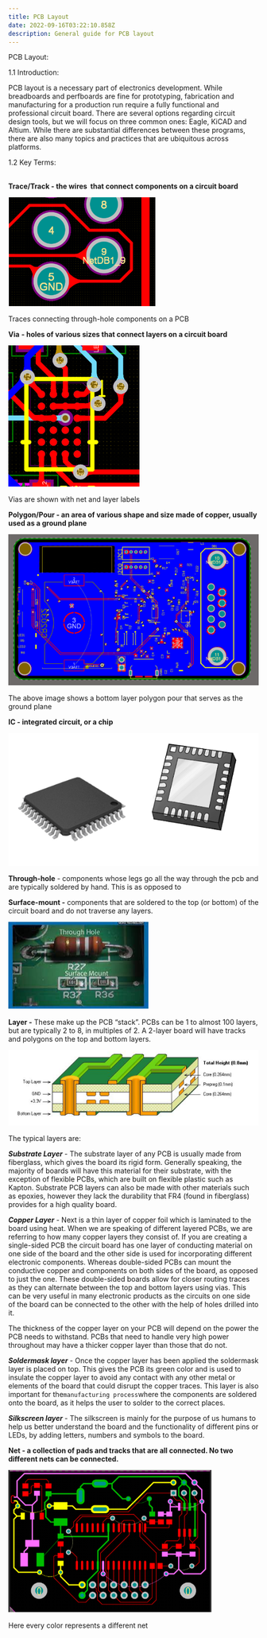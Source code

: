 ```yaml
---
title: PCB Layout
date: 2022-09-16T03:22:10.858Z
description: General guide for PCB layout
---
```

<!--StartFragment-->

PCB Layout:

1.1 Introduction:

PCB layout is a necessary part of electronics development. While breadboards and perfboards are fine for prototyping, fabrication and manufacturing for a production run require a fully functional and professional circuit board. There are several options regarding circuit design tools, but we will focus on three common ones: Eagle, KiCAD and Altium. While there are substantial differences between these programs, there are also many topics and practices that are ubiquitous across platforms. 

1.2 Key Terms:

**\
Trace/Track - the wires  that connect components on a circuit board**

![Traces connecting through-hole components on a PCB](/images/tracks.png)

Traces connecting through-hole components on a PCB

<!--StartFragment-->

**Via** **\- holes of various sizes that connect layers on a circuit board**

![](/images/via.png)

Vias are shown with net and layer labels

<!--StartFragment-->

**Polygon/Pour - an area of various shape and size made of copper, usually used as a ground plane**

![](/images/gndplane.png)

<!--StartFragment-->

The above image shows a bottom layer polygon pour that serves as the ground plane

<!--StartFragment-->

**IC - integrated circuit, or a chip**

![](/images/ics.png)

<!--StartFragment-->

**Through-hole** - components whose legs go all the way through the pcb and are typically soldered by hand. This is as opposed to

**Surface-mount -** components that are soldered to the top (or bottom) of the circuit board and do not traverse any layers.

![](/images/thrsmd.png)

<!--StartFragment-->

**Layer -** These make up the PCB “stack”. PCBs can be 1 to almost 100 layers, but are typically 2 to 8, in multiples of 2. A 2-layer board will have tracks and polygons on the top and bottom layers.

![](/images/layerstack.png)

<!--StartFragment-->

The typical layers are:

***Substrate Layer*** - The substrate layer of any PCB is usually made from fiberglass, which gives the board its rigid form. Generally speaking, the majority of boards will have this material for their substrate, with the exception of flexible PCBs, which are built on flexible plastic such as Kapton. Substrate PCB layers can also be made with other materials such as epoxies, however they lack the durability that FR4 (found in fiberglass) provides for a high quality board. 

***Copper Layer*** - Next is a thin layer of copper foil which is laminated to the board using heat. When we are speaking of different layered PCBs, we are referring to how many copper layers they consist of. If you are creating a single-sided PCB the circuit board has one layer of conducting material on one side of the board and the other side is used for incorporating different electronic components. Whereas double-sided PCBs can mount the conductive copper and components on both sides of the board, as opposed to just the one. These double-sided boards allow for closer routing traces as they can alternate between the top and bottom layers using vias. This can be very useful in many electronic products as the circuits on one side of the board can be connected to the other with the help of holes drilled into it. 

The thickness of the copper layer on your PCB will depend on the power the PCB needs to withstand. PCBs that need to handle very high power throughout may have a thicker copper layer than those that do not.

***Soldermask layer*** - Once the copper layer has been applied the soldermask layer is placed on top. This gives the PCB its green color and is used to insulate the copper layer to avoid any contact with any other metal or elements of the board that could disrupt the copper traces. This layer is also important for the`manufacturing process`where the components are soldered onto the board, as it helps the user to solder to the correct places.

***Silkscreen layer*** - The silkscreen is mainly for the purpose of us humans to help us better understand the board and the functionality of different pins or LEDs, by adding letters, numbers and symbols to the board.

<!--StartFragment-->

**Net - a collection of pads and tracks that are all connected. No two different nets can be connected.**

![](/images/nets.png)

Here every color represents a different net

<!--EndFragment-->

<!--EndFragment-->

<!--EndFragment-->

<!--EndFragment-->

<!--EndFragment-->

<!--EndFragment-->

<!--EndFragment-->

<!--EndFragment-->

<!--EndFragment-->